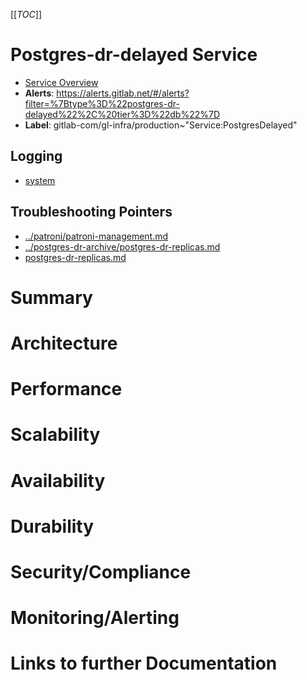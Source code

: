 <!-- MARKER: do not edit this section directly. Edit services/service-catalog.yml then run scripts/generate-docs -->
[[_TOC_]]

#  Postgres-dr-delayed Service
* [Service Overview](https://dashboards.gitlab.net/d/000000144/postgresql-overview)
* **Alerts**: https://alerts.gitlab.net/#/alerts?filter=%7Btype%3D%22postgres-dr-delayed%22%2C%20tier%3D%22db%22%7D
* **Label**: gitlab-com/gl-infra/production~"Service:PostgresDelayed"

## Logging

* [system](https://log.gprd.gitlab.net/goto/3fea946a232d2288e90e575c912fa3e7)

## Troubleshooting Pointers

* [../patroni/patroni-management.md](../patroni/patroni-management.md)
* [../postgres-dr-archive/postgres-dr-replicas.md](../postgres-dr-archive/postgres-dr-replicas.md)
* [postgres-dr-replicas.md](postgres-dr-replicas.md)
<!-- END_MARKER -->

# Summary

# Architecture

# Performance

# Scalability

# Availability

# Durability

# Security/Compliance

# Monitoring/Alerting

# Links to further Documentation
